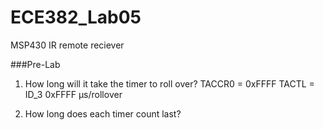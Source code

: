 ECE382_Lab05
============

MSP430 IR remote reciever

###Pre-Lab
1) How long will it take the timer to roll over?
TACCR0 = 0xFFFF
TACTL = ID_3
0xFFFF µs/rollover

2) How long does each timer count last?
